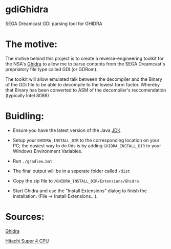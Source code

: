 # gdiGhidra
SEGA Dreamcast GDI parsing tool for GHIDRA

# The motive:

The motive behind this project is to create a reverse-engineering toolkit for the NSA's [Ghidra](https://github.com/NationalSecurityAgency/ghidra)
to allow me to parse contents from the SEGA Dreamcast's prepriatory file type called GDI (or GDRom).

The toolkit will allow emulated talk between the decompiler and the Binary of the GDi file to be able to decompile to the lowest form factor.
Whereby that Binary has been converted to ASM of the decompiler's reccomendation (typically Intel 8086)

# Buidling:

- Ensure you have the latest version of the Java [JDK](https://www.oracle.com/java/technologies/javase/jdk17-archive-downloads.html)
- Setup your ``GHIDRA_INSTALL_DIR`` to the corresponding location on your PC; the easiest way to do this is by adding ``GHIDRA_INSTALL_DIR`` to
your Windows Environment Variables.

- Run ``./gradlew.bat``
- The final output will be in a seperate folder called ``/dist``

- Copy the zip file to `/GHIDRA_INSTALL_DIR/Extensions/Ghidra`
- Start Ghidra and use the "Install Extensions" dialog to finish the installation. (File -> Install Extensions...).

# Sources:

[Ghidra](https://github.com/NationalSecurityAgency/ghidra)

[Hitachi Super 4 CPU](https://retrocdn.net/images/6/61/SH-4_32-bit_CPU_Core_Architecture.pdf)
